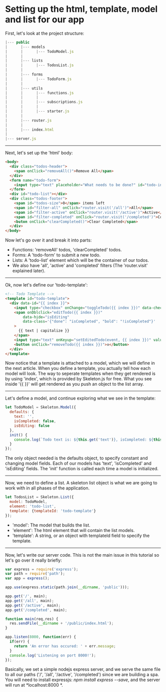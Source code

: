# Setting up the html, template, model and list for our app

First, let's look at the project structure:
```js
|--- public
|      |--- models
|      |      |--- TodoModel.js
|      |
|      |--- lists
|      |      |--- TodosList.js
|      |
|      |--- forms
|      |      |--- TodoForm.js
|      |
|      |--- utils
|      |      |--- functions.js
|      |      |
|      |      |--- subscriptions.js
|      |      |
|      |      |--- starter.js
|      |
|      |--- router.js
|      |
|      |--- index.html
|
|--- server.js
```

---
Next, let's set up the 'html' body:
```html
<body>
  <div class="todos-header">
    <span onClick="removeAll()">Remove All</span>
  </div>
  <form name="todo-form">
    <input type="text" placeholder="What needs to be done?" id="todo-input" />
  </form>
  <div id="todo-list"></div>
  <div class="todos-footer">
    <span id="todos-size">0</span> items left
    <span id="filter-all" onClick="router.visit('/all')">All</span>
    <span id="filter-active" onClick="router.visit('/active')">Active</span>
    <span id="filter-completed" onClick="router.visit('/completed')">Completed</span>
    <buton onClick="clearCompleted()">Clear Completed</span>
  </div>
</body>
```
Now let's go over it and break it into parts:
* Functions: 'removeAll' todos, 'clearCompleted' todos. 
* Forms: A 'todo-form' to submit a new todo.
* Lists: A 'todo-list' element which will be the container of our todos. 
* We also have 'all', 'active' and 'completed' filters (The 'router.visit' explained later).

---
Ok, now let's define our 'todo-template':
```html
<!-- Todo Template -->
<template id="todo-template">
  <div data-id="{{ index }}">
    <input type="checkbox" onChange="toggleTodo({{ index }})" data-checked="isCompleted" />
    <span onDblclick="editTodo({{ index }})" 
        data-hide="isEditing" 
        data-class='{"done": "isCompleted", "bold": "!isCompleted"}'
    >
      {{ text | capitalize }}
    </span>
    <input type="text" onKeyup="setEditedTodo(event, {{ index }})" value="{{ text }}" data-show="isEditing" />
    <button onClick="removeTodo({{ index }})">x</button>
  </div>
</template>
```
Now notice that a template is attached to a model, which we will define in the next article.
When you define a template, you actually tell how each model will look. The way to seperate
templates when they get rendered is by using 'index', which is provided by Skeleton.js for free.
What you see inside '{{ }}' will get rendered as you push an object to the list array.

---
Let's define a model, and continue exploring what we see in the template:
```js
let TodoModel = Skeleton.Model({
  defaults: {
    text: '',
    isCompleted: false,
    isEditing: false
  },
  init() {
    console.log(`Todo text is: ${this.get('text')}, isCompleted: ${this.get('isCompleted')}`);
  }
});
```
The only object needed is the defaults object, to specify constant and changing model fields.
Each of our models has 'text', 'isCompleted' and 'isEditing' fields.
The 'init' function is called each time a model is initialized.

---
Now, we need to define a list. A skeleton list object is what we are going to work with in all
phases of the application.
```js
let TodosList = Skeleton.List({
  model: TodoModel,
  element: 'todo-list',
  template: {templateId: 'todo-template'}
});
```
* 'model': The model that builds the list.
* 'element': The html element that will contain the list models.
* 'template': A string, or an object with templateId field to specify the template.

---
Now, let's write our server code. This is not the main issue in this tutorial so let's go over it
really briefly:
```js
var express = require('express');
var path = require('path');
var app = express();

app.use(express.static(path.join(__dirname, 'public')));

app.get('/', main);
app.get('/all', main);
app.get('/active', main);
app.get('/completed', main);

function main(req,res) {
  res.sendFile(__dirname + '/public/index.html');
}

app.listen(8000, function(err) {
  if(err) {
    return 'An error has occured: ' + err.message;
  }
  console.log('Listening on port 8000!');
});
```

Basically, we set a simple nodejs express server, and we serve the same file to
all our paths ('/', '/all', '/active', '/completed') since we are building a spa.
You will need to install expressjs: *npm install express --save*,
and the server will run at  *localhost:8000 *.